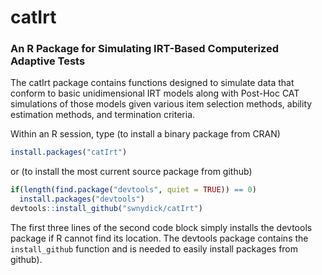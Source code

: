 # catIrt
### An R Package for Simulating IRT-Based Computerized Adaptive Tests

The catIrt package contains functions designed to simulate data that conform to basic unidimensional IRT models along with Post-Hoc CAT simulations of those models given various item selection methods, ability estimation methods, and termination criteria.

Within an R session, type (to install a binary package from CRAN)

```R
install.packages("catIrt")
```

or (to install the most current source package from github)

```R
if(length(find.package("devtools", quiet = TRUE)) == 0)
  install.packages("devtools")
devtools::install_github("swnydick/catIrt")
```

The first three lines of the second code block simply installs the devtools package if R cannot find its location. The devtools package contains the `install_github` function and is needed to easily install packages from github).
